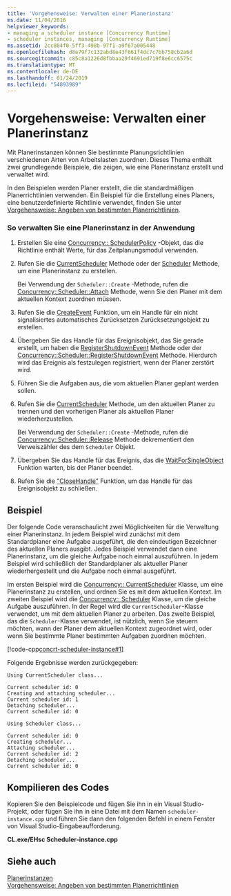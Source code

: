 ```yaml
---
title: 'Vorgehensweise: Verwalten einer Planerinstanz'
ms.date: 11/04/2016
helpviewer_keywords:
- managing a scheduler instance [Concurrency Runtime]
- scheduler instances, managing [Concurrency Runtime]
ms.assetid: 2cc804f0-5ff3-498b-97f1-a9f67a005448
ms.openlocfilehash: d8e79f7c132abd8e43f661f4dc7c7bb758cb2a6d
ms.sourcegitcommit: c85c8a1226d8fbbaa29f4691ed719f8e6cc6575c
ms.translationtype: MT
ms.contentlocale: de-DE
ms.lasthandoff: 01/24/2019
ms.locfileid: "54893989"
---
```

# <a name="how-to-manage-a-scheduler-instance"></a>Vorgehensweise: Verwalten einer Planerinstanz

Mit Planerinstanzen können Sie bestimmte Planungsrichtlinien verschiedenen Arten von Arbeitslasten zuordnen. Dieses Thema enthält zwei grundlegende Beispiele, die zeigen, wie eine Planerinstanz erstellt und verwaltet wird.

In den Beispielen werden Planer erstellt, die die standardmäßigen Planerrichtlinien verwenden. Ein Beispiel für die Erstellung eines Planers, eine benutzerdefinierte Richtlinie verwendet, finden Sie unter [Vorgehensweise: Angeben von bestimmten Planerrichtlinien](../../parallel/concrt/how-to-specify-specific-scheduler-policies.md).

### <a name="to-manage-a-scheduler-instance-in-your-application"></a>So verwalten Sie eine Planerinstanz in der Anwendung

1. Erstellen Sie eine [Concurrency:: SchedulerPolicy](../../parallel/concrt/reference/schedulerpolicy-class.md) -Objekt, das die Richtlinie enthält Werte, für das Zeitplanungsmodul verwenden.

1. Rufen Sie die [CurrentScheduler](reference/currentscheduler-class.md#create) Methode oder der [Scheduler](reference/scheduler-class.md#create) Methode, um eine Planerinstanz zu erstellen.

   Bei Verwendung der `Scheduler::Create` -Methode, rufen die [Concurrency::Scheduler::Attach](reference/scheduler-class.md#attach) Methode, wenn Sie den Planer mit dem aktuellen Kontext zuordnen müssen.

1. Rufen Sie die [CreateEvent](/windows/desktop/api/synchapi/nf-synchapi-createeventa) Funktion, um ein Handle für ein nicht signalisiertes automatisches Zurücksetzen Zurücksetzungobjekt zu erstellen.

1. Übergeben Sie das Handle für das Ereignisobjekt, das Sie gerade erstellt, um haben die [RegisterShutdownEvent](reference/currentscheduler-class.md#registershutdownevent) Methode oder der [Concurrency::Scheduler::RegisterShutdownEvent](reference/scheduler-class.md#registershutdownevent) Methode. Hierdurch wird das Ereignis als festzulegen registriert, wenn der Planer zerstört wird.

1. Führen Sie die Aufgaben aus, die vom aktuellen Planer geplant werden sollen.

1. Rufen Sie die [CurrentScheduler](reference/currentscheduler-class.md#detach) Methode, um den aktuellen Planer zu trennen und den vorherigen Planer als aktuellen Planer wiederherzustellen.

   Bei Verwendung der `Scheduler::Create` -Methode, rufen die [Concurrency::Scheduler::Release](reference/scheduler-class.md#release) Methode dekrementiert den Verweiszähler des dem `Scheduler` Objekt.

1. Übergeben Sie das Handle für das Ereignis, das die [WaitForSingleObject](/windows/desktop/api/synchapi/nf-synchapi-waitforsingleobject) Funktion warten, bis der Planer beendet.

1. Rufen Sie die ["CloseHandle"](/windows/desktop/api/handleapi/nf-handleapi-closehandle) Funktion, um das Handle für das Ereignisobjekt zu schließen.

## <a name="example"></a>Beispiel

Der folgende Code veranschaulicht zwei Möglichkeiten für die Verwaltung einer Planerinstanz. In jedem Beispiel wird zunächst mit dem Standardplaner eine Aufgabe ausgeführt, die den eindeutigen Bezeichner des aktuellen Planers ausgibt. Jedes Beispiel verwendet dann eine Planerinstanz, um die gleiche Aufgabe noch einmal auszuführen. In jedem Beispiel wird schließlich der Standardplaner als aktueller Planer wiederhergestellt und die Aufgabe noch einmal ausgeführt.

Im ersten Beispiel wird die [Concurrency:: CurrentScheduler](../../parallel/concrt/reference/currentscheduler-class.md) Klasse, um eine Planerinstanz zu erstellen, und ordnen Sie es mit dem aktuellen Kontext. Im zweiten Beispiel wird die [Concurrency:: Scheduler](../../parallel/concrt/reference/scheduler-class.md) Klasse, um die gleiche Aufgabe auszuführen. In der Regel wird die `CurrentScheduler`-Klasse verwendet, um mit dem aktuellen Planer zu arbeiten. Das zweite Beispiel, das die `Scheduler`-Klasse verwendet, ist nützlich, wenn Sie steuern möchten, wann der Planer dem aktuellen Kontext zugeordnet wird, oder wenn Sie bestimmte Planer bestimmten Aufgaben zuordnen möchten.

[!code-cpp[concrt-scheduler-instance#1](../../parallel/concrt/codesnippet/cpp/how-to-manage-a-scheduler-instance_1.cpp)]

Folgende Ergebnisse werden zurückgegeben:

```Output
Using CurrentScheduler class...

Current scheduler id: 0
Creating and attaching scheduler...
Current scheduler id: 1
Detaching scheduler...
Current scheduler id: 0

Using Scheduler class...

Current scheduler id: 0
Creating scheduler...
Attaching scheduler...
Current scheduler id: 2
Detaching scheduler...
Current scheduler id: 0
```

## <a name="compiling-the-code"></a>Kompilieren des Codes

Kopieren Sie den Beispielcode und fügen Sie ihn in ein Visual Studio-Projekt, oder fügen Sie ihn in eine Datei mit dem Namen `scheduler-instance.cpp` und führen Sie dann den folgenden Befehl in einem Fenster von Visual Studio-Eingabeaufforderung.

**CL.exe/EHsc Scheduler-instance.cpp**

## <a name="see-also"></a>Siehe auch

[Planerinstanzen](../../parallel/concrt/scheduler-instances.md)<br/>
[Vorgehensweise: Angeben von bestimmten Planerrichtlinien](../../parallel/concrt/how-to-specify-specific-scheduler-policies.md)

